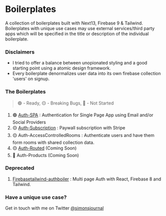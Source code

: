 # Boilerplates

A collection of boilerplates built with Next13, Firebase 9 & Tailwind. Boilerplates with unique use cases may use external services/third party apps which will be specified in the title or description of the individual boilerplate.

### Disclaimers

- I tried to offer a balance between unopionated styling and a good starting point using a atomic design framework.
- Every boilerplate denormalizes user data into its own firebase collection 'users' on signup.

### The Boilerplates 
> 🟢 - Ready, 🟡 - Breaking Bugs, 🔴 - Not Started

1. 🟢 [Auth-SPA](https://github.com/simoncarriere/Auth-SPA-N13F9) : Authentication for Single Page App using Email and/or Social Providers
2. 🟡 [Auth-Subscription](https://github.com/simoncarriere/Paywall-subscription-N13F9) : Paywall subscription with Stripe
3. 🟡 Auth-AccessControlledRooms : Authenticate users and have them form rooms with shared collection data.
4. 🟡 [Auth-Routed](https://github.com/simoncarriere/Auth-Routed-N13F9) (Coming Soon)
5. 🔴 Auth-Products (Coming Soon)

### Deprecated

1. [Firebasetailwind-authboiler](https://github.com/simoncarriere/firebasetailwind-authboiler) : Multi page Auth with React, Firebase 8 and Tailwind.

### Have a unique use case?

Get in touch with me on Twitter [@simonsjournal](https://twitter.com/simonsjournal)
